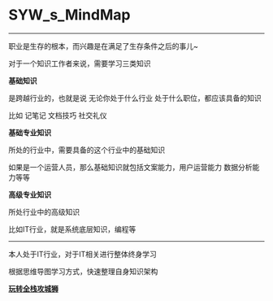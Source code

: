 

# SYW_s_MindMap

----------

职业是生存的根本，而兴趣是在满足了生存条件之后的事儿~

对于一个知识工作者来说，需要学习三类知识

**基础知识**

是跨越行业的，也就是说 无论你处于什么行业 处于什么职位，都应该具备的知识

比如 记笔记 文档技巧  社交礼仪

**基础专业知识**

所处的行业中，需要具备的这个行业中的基础知识

如果是一个运营人员，那么基础知识就包括文案能力，用户运营能力 数据分析能力等等

**高级专业知识**

所处行业中的高级知识

比如IT行业，就是系统底层知识，编程等

----------

本人处于IT行业，对于IT相关进行整体终身学习

根据思维导图学习方式，快速整理自身知识架构

**[玩转全栈攻城狮](https://github.com/15b883)**
